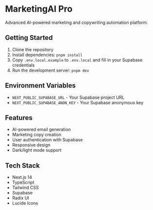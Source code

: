 # MarketingAI Pro

Advanced AI-powered marketing and copywriting automation platform.

## Getting Started

1. Clone the repository
2. Install dependencies: `pnpm install`
3. Copy `.env.local.example` to `.env.local` and fill in your Supabase credentials
4. Run the development server: `pnpm dev`

## Environment Variables

- `NEXT_PUBLIC_SUPABASE_URL` - Your Supabase project URL
- `NEXT_PUBLIC_SUPABASE_ANON_KEY` - Your Supabase anonymous key

## Features

- AI-powered email generation
- Marketing copy creation
- User authentication with Supabase
- Responsive design
- Dark/light mode support

## Tech Stack

- Next.js 14
- TypeScript
- Tailwind CSS
- Supabase
- Radix UI
- Lucide Icons
